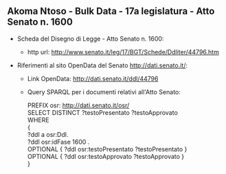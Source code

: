 ## Akoma Ntoso - Bulk Data - 17a legislatura - Atto Senato n. 1600 ##

* Scheda del Disegno di Legge - Atto Senato n. 1600:
	* http url: http://www.senato.it/leg/17/BGT/Schede/Ddliter/44796.htm

* Riferimenti al sito OpenData del Senato http://dati.senato.it/:
	* Link OpenData: http://dati.senato.it/ddl/44796
	* Query SPARQL per i documenti relativi all'Atto Senato:

        PREFIX osr: <http://dati.senato.it/osr/>  
		SELECT DISTINCT ?testoPresentato ?testoApprovato  
		WHERE  
		{  
		    ?ddl a osr:Ddl.  
		    ?ddl osr:idFase 1600 .  
		    OPTIONAL { ?ddl osr:testoPresentato ?testoPresentato }  
		    OPTIONAL { ?ddl osr:testoApprovato ?testoApprovato }  
		}
		
